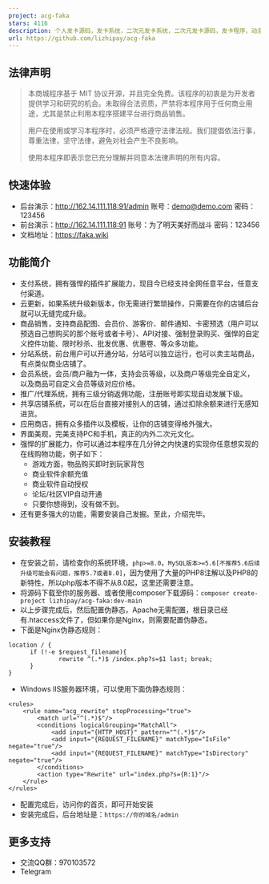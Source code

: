 ```yaml
---
project: acg-faka
stars: 4116
description: 个人发卡源码，发卡系统，二次元发卡系统，二次元发卡源码，发卡程序，动漫发卡，PHP发卡源码，异次元发卡
url: https://github.com/lizhipay/acg-faka
---
```


  

法律声明
----

> 本商城程序基于 MIT 协议开源，并且完全免费。该程序的初衷是为开发者提供学习和研究的机会。未取得合法资质，严禁将本程序用于任何商业用途，尤其是禁止利用本程序搭建平台进行商品销售。
> 
> 用户在使用或学习本程序时，必须严格遵守法律法规。我们提倡依法行事，尊重法律，坚守法律，避免对社会产生不良影响。
> 
> 使用本程序即表示您已充分理解并同意本法律声明的所有内容。

快速体验
----

-   后台演示：http://162.14.111.118:91/admin 账号：demo@demo.com 密码：123456
-   前台演示：http://162.14.111.118:91 账号：为了明天美好而战斗 密码：123456
-   文档地址：https://faka.wiki

功能简介
----

-   支付系统，拥有强悍的插件扩展能力，现目今已经支持全网任意平台，任意支付渠道。
-   云更新，如果系统升级新版本，你无需进行繁琐操作，只需要在你的店铺后台就可以无缝完成升级。
-   商品销售，支持商品配图、会员价、游客价、邮件通知、卡密预选（用户可以预选自己想购买的那个账号或者卡号）、API对接、强制登录购买、强悍的自定义控件功能、限时秒杀、批发优惠、优惠卷、等众多功能。
-   分站系统，前台用户可以开通分站，分站可以独立运行，也可以卖主站商品，有点类似商业店铺了。
-   会员系统，会员/商户融为一体，支持会员等级，以及商户等级完全自定义，以及商品可自定义会员等级对应价格。
-   推广/代理系统，拥有三级分销返佣功能，注册账号即实现自动发展下级。
-   共享店铺系统，可以在后台直接对接别人的店铺，通过扣除余额来进行无感知进货。
-   应用商店，拥有众多插件以及模板，让你的店铺变得格外强大。
-   界面美观，完美支持PC和手机，真正的内外二次元文化。
-   强悍的扩展能力，你可以通过本程序在几分钟之内快速的实现你任意想实现的在线购物功能，例子如下：
    -   游戏方面，物品购买即时到玩家背包
    -   商业软件余额充值
    -   商业软件自动授权
    -   论坛/社区VIP自动开通
    -   只要你想得到，没有做不到。
-   还有更多强大的功能，需要安装自己发掘。至此，介绍完毕。

安装教程
----

-   在安装之前，请检查你的系统环境，`php>=8.0`，`MySQL版本>=5.6[不推荐5.6后续升级可能会有问题，推荐5.7或者8.0]`，因为使用了大量的PHP8注解以及PHP8的新特性，所以php版本不得不从8.0起，这里还需要注意。
-   将源码下载至你的服务器、或者使用composer下载源码：`composer create-project lizhipay/acg-faka:dev-main`
-   以上步骤完成后，然后配置伪静态，Apache无需配置，根目录已经有.htaccess文件了，但如果你是Nginx，则需要配置伪静态。
-   下面是Nginx伪静态规则：

```
location / {
      if (!-e $request_filename){
              rewrite ^(.*)$ /index.php?s=$1 last; break;
      }
}
```

-   Windows IIS服务器环境，可以使用下面伪静态规则：

```
<rules>
	<rule name="acg_rewrite" stopProcessing="true">
		<match url="^(.*)$"/>
		<conditions logicalGrouping="MatchAll">
			<add input="{HTTP_HOST}" pattern="^(.*)$"/>
			<add input="{REQUEST_FILENAME}" matchType="IsFile" negate="true"/>
			<add input="{REQUEST_FILENAME}" matchType="IsDirectory" negate="true"/>
		</conditions>
		<action type="Rewrite" url="index.php?s={R:1}"/>
	</rule>
</rules>
```

-   配置完成后，访问你的首页，即可开始安装
-   安装完成后，后台地址是：`https://你的域名/admin`

更多支持
----

-   交流QQ群：970103572
-   Telegram
